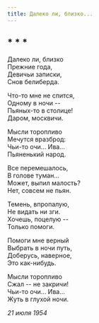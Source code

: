 ```yaml
---
title: Далеко ли, близко...
---
```

## * * *

Далеко ли, близко  
Прежние года,  
Девичьи записки,  
Снов белиберда.

Что-то мне не спится,  
Одному в ночи --  
Пьяных-то в столице!  
Даром, москвичи.

Мысли торопливо  
Мечутся вразброд:  
Чьи-то очи... Ива...  
Пьяненький народ.

Все перемешалось,  
В голове туман...  
Может, выпил малость?  
Нет, совсем не пьян.

Темень, впропалую,  
Не видать ни зги.  
Хочешь, поцелую --  
Только помоги.

Помоги мне верный  
Выбрать в ночи путь,  
Доберусь, наверное,  
Это как-нибудь.

Мысли торопливо  
Сжал -- не закричи!  
Чьи-то очи... Ива...  
Жуть в глухой ночи.

*21 июля 1954*